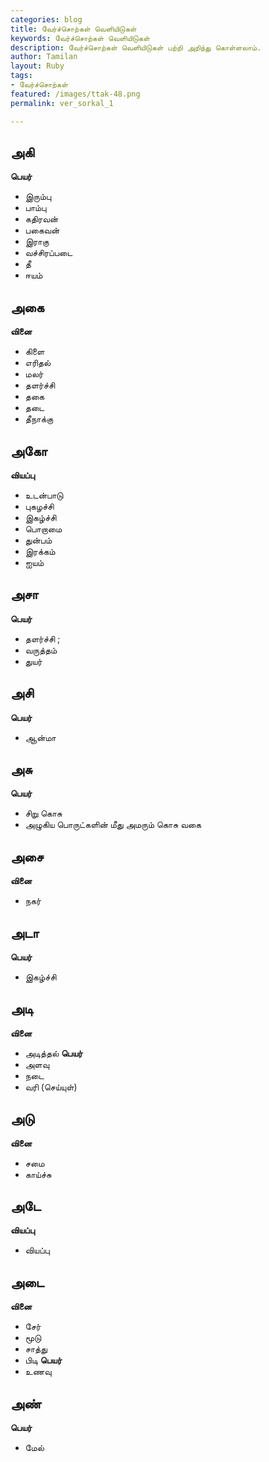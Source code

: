 ```yaml
---
categories: blog
title: வேர்ச்சொற்கள் வெளியிடுகள்
keywords: வேர்ச்சொற்கள் வெளியிடுகள்
description: வேர்ச்சொற்கள் வெளியிடுகள் பற்றி அறிந்து கொள்ளலாம்.
author: Tamilan
layout: Ruby
tags: 
- வேர்ச்சொற்கள்
featured: /images/ttak-48.png
permalink: ver_sorkal_1

---
```

## அகி
**பெயர்**
- இரும்பு
- பாம்பு
- கதிரவன்
- பகைவன்
- இராகு
- வச்சிரப்படை
- தீ
- ஈயம்
## அகை
**வினை**
- கிளை
- எரிதல்
- மலர்
- தளர்ச்சி
- தகை
- தடை
- தீநாக்கு
## அகோ
**வியப்பு**
- உடன்பாடு  
- புகழச்சி  
- இகழ்ச்சி  
- பொறாமை  
- துன்பம்  
- இரக்கம்  
- ஐயம் 
## அசா
**பெயர்**
- தளர்ச்சி ; 
- வருத்தம் 
- துயர் 
## அசி
**பெயர்**
- ஆன்மா 
## அசு
**பெயர்**
- சிறு கொசு
- அழுகிய பொருட்களின் மீது அமரும் கொசு வகை
## அசை
**வினை**
- நகர்
## அடா
**பெயர்**
- இகழ்ச்சி 
## அடி
**வினை**
- அடித்தல்
**பெயர்**
- அளவு
- நடை
- வரி (செய்யுள்)
## அடு
**வினை**
- சமை
- காய்ச்சு 
## அடே
**வியப்பு**
- வியப்பு
## அடை
**வினை**
- சேர்
- மூடு
- சாத்து
- பிடி
**பெயர்**
- உணவு
## அண்
**பெயர்**
- மேல்